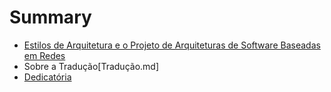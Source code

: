 # Summary

* [Estilos de Arquitetura e o Projeto de Arquiteturas de Software Baseadas em Redes](README.md)
* Sobre a Tradução[Tradução.md]
* [Dedicatória](Dedicatória.md)

